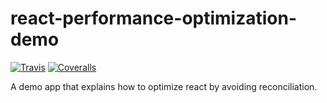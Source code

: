 # react-performance-optimization-demo

[![Travis][build-badge]][build]
[![Coveralls][coveralls-badge]][coveralls]

[build-badge]: https://img.shields.io/travis/dearfrankg/react-performance-optimization-demo/master.png?style=flat-square
[build]: https://travis-ci.org/dearfrankg/react-performance-optimization-demo

[coveralls-badge]: https://img.shields.io/coveralls/dearfrankg/react-performance-optimization-demo/master.png?style=flat-square
[coveralls]: https://coveralls.io/github/dearfrankg/react-performance-optimization-demo


A demo app that explains how to optimize react by avoiding reconciliation.
